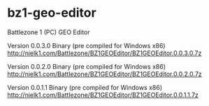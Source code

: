# bz1-geo-editor
Battlezone 1 (PC) GEO Editor

Version 0.0.3.0 Binary (pre compiled for Windows x86)
http://nielk1.com/Battlezone/BZ1GEOEditor/BZ1GEOEditor.0.0.3.0.7z

Version 0.0.2.0 Binary (pre compiled for Windows x86)
http://nielk1.com/Battlezone/BZ1GEOEditor/BZ1GEOEditor.0.0.2.0.7z

Version 0.0.1.1 Binary (pre compiled for Windows x86)
http://nielk1.com/Battlezone/BZ1GEOEditor/BZ1GEOEditor.0.0.1.1.7z
